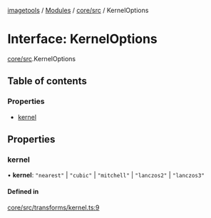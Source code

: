 [imagetools](../README.md) / [Modules](../modules.md) / [core/src](../modules/core_src.md) / KernelOptions

# Interface: KernelOptions

[core/src](../modules/core_src.md).KernelOptions

## Table of contents

### Properties

- [kernel](core_src.KernelOptions.md#kernel)

## Properties

### kernel

• **kernel**: ``"nearest"`` \| ``"cubic"`` \| ``"mitchell"`` \| ``"lanczos2"`` \| ``"lanczos3"``

#### Defined in

[core/src/transforms/kernel.ts:9](https://github.com/JonasKruckenberg/imagetools/blob/4253c96/packages/core/src/transforms/kernel.ts#L9)
